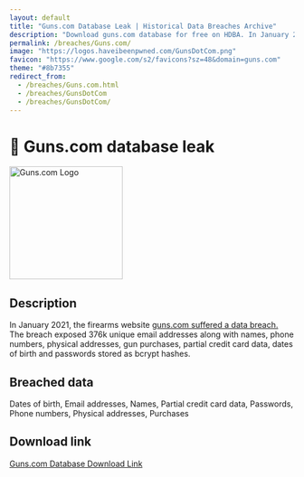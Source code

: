 ```yaml
---
layout: default
title: "Guns.com Database Leak | Historical Data Breaches Archive"
description: "Download guns.com database for free on HDBA. In January 2021, the firearms website guns.com suffered a data breach."
permalink: /breaches/Guns.com/
image: "https://logos.haveibeenpwned.com/GunsDotCom.png"
favicon: "https://www.google.com/s2/favicons?sz=48&domain=guns.com"
theme: "#8b7355"
redirect_from:
  - /breaches/Guns.com.html
  - /breaches/GunsDotCom
  - /breaches/GunsDotCom/
---
```


# 🔫 Guns.com database leak

<img src="https://logos.haveibeenpwned.com/GunsDotCom.png" alt="Guns.com Logo" width="200" height="200">

## Description
In January 2021, the firearms website <a href="https://redirect.trace.rip/?url=https://www.databreachtoday.com/delivery-hero-confirms-foodora-data-breach-a-14435" target="_blank" rel="noopener">guns.com suffered a data breach.</a> The breach exposed 376k unique email addresses along with names, phone numbers, physical addresses, gun purchases, partial credit card data, dates of birth and passwords stored as bcrypt hashes.

## Breached data

Dates of birth, Email addresses, Names, Partial credit card data, Passwords, Phone numbers, Physical addresses, Purchases

## Download link

[Guns.com Database Download Link](https://redirect.trace.rip/?url=https://buzzheavier.com/bfu95pzume2l)

